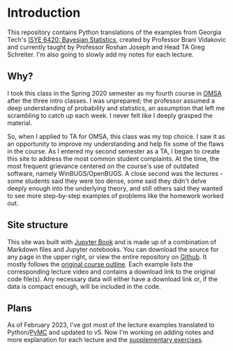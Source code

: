 # Introduction

This repository contains Python translations of the examples from Georgia Tech's [ISYE 6420: Bayesian Statistics](https://www2.isye.gatech.edu/isye6420/), created by Professor Brani Vidakovic and currently taught by Professor Roshan Joseph and Head TA Greg Schreiter. I'm also going to slowly add my notes for each lecture.

## Why?

I took this class in the Spring 2020 semester as my fourth course in [OMSA](https://pe.gatech.edu/degrees/analytics) after the three intro classes. I was unprepared; the professor assumed a deep understanding of probability and statistics, an assumption that left me scrambling to catch up each week. I never felt like I deeply grasped the material.

So, when I applied to TA for OMSA, this class was my top choice. I saw it as an opportunity to improve my understanding and help fix some of the flaws in the course. As I entered my second semester as a TA, I began to create this site to address the most common student complaints. At the time, the most frequent grievance centered on the course's use of outdated software, namely WinBUGS/OpenBUGS. A close second was the lectures - some students said they were too dense, some said they didn't delve deeply enough into the underlying theory, and still others said they wanted to see more step-by-step examples of problems like the homework worked out.

## Site structure

This site was built with [Jupyter Book](https://jupyterbook.org/en/stable/intro.html) and is made up of a combination of Markdown files and Jupyter notebooks. You can download the source for any page in the upper right, or view the entire repository on [Github](https://github.com/areding/6420-pymc). It mostly follows the [original course outline](https://www2.isye.gatech.edu/isye6420/plan.html). Each example lists the corresponding lecture video and contains a download link to the original code file(s). Any necessary data will either have a download link or, if the data is compact enough, will be included in the code.

## Plans

As of February 2023, I've got most of the lecture examples translated to Python/[PyMC](https://www.pymc.io/welcome.html) and updated to v5. Now I'm working on adding notes and more explanation for each lecture and the [supplementary exercises](https://www2.isye.gatech.edu/isye6420/supporting.html).